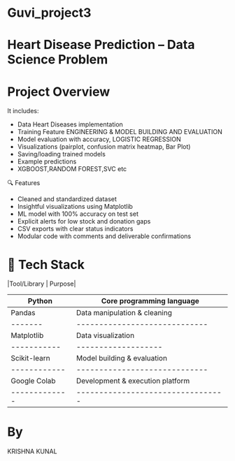 # Guvi_project3
# Heart Disease Prediction – Data Science Problem
# Project Overview



It includes:

- Data Heart Diseases implementation
- Training Feature ENGINEERING & MODEL BUILDING AND EVALUATION
- Model evaluation with accuracy, LOGISTIC REGRESSION
- Visualizations (pairplot, confusion matrix heatmap, Bar Plot)
- Saving/loading trained models
- Example predictions
- XGBOOST,RANDOM FOREST,SVC etc

🔍 Features
- Cleaned and standardized dataset
- Insightful visualizations using Matplotlib
- ML model with 100% accuracy on test set
- Explicit alerts for low stock and donation gaps
- CSV exports with clear status indicators
- Modular code with comments and deliverable confirmations

# 🧪 Tech Stack
|Tool/Library |	Purpose|

|Python|	Core programming language|
|-------|--------------------------|
|Pandas |	Data manipulation & cleaning|
|-------|-----------------------------|
|Matplotlib |	Data visualization|
|-----------|-------------------|
|Scikit-learn|	Model building & evaluation|
|------------|-----------------------------|
|Google Colab | Development & execution platform|
|-------------|---------------------------------|





  
# By 
KRISHNA KUNAL
